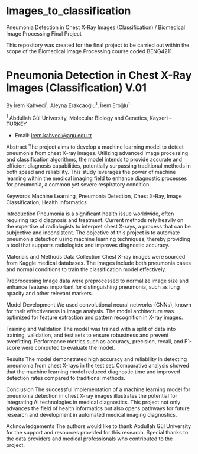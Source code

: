 # Images_to_classification
Pneumonia Detection in Chest X-Ray Images (Classification) / Biomedical Image Processing Final Project

This repository was created for the final project to be carried out within the scope of the Biomedical Image Processing course coded BENG4211.

# Pneumonia Detection in Chest X-Ray Images (Classification) V.01


By İrem Kahveci<sup>1</sup>, Aleyna Erakcaoğlu<sup>1</sup>, İrem Eroğlu<sup>1</sup>

<sup>1</sup> Abdullah Gül University, Molecular Biology and Genetics, Kayseri – TURKEY
- Email: irem.kahveci@agu.edu.tr

Abstract
The project aims to develop a machine learning model to detect pneumonia from chest X-ray images. Utilizing advanced image processing and classification algorithms, the model intends to provide accurate and efficient diagnosis capabilities, potentially surpassing traditional methods in both speed and reliability. This study leverages the power of machine learning within the medical imaging field to enhance diagnostic processes for pneumonia, a common yet severe respiratory condition.

Keywords
Machine Learning, Pneumonia Detection, Chest X-Ray, Image Classification, Health Informatics

Introduction
Pneumonia is a significant health issue worldwide, often requiring rapid diagnosis and treatment. Current methods rely heavily on the expertise of radiologists to interpret chest X-rays, a process that can be subjective and inconsistent. The objective of this project is to automate pneumonia detection using machine learning techniques, thereby providing a tool that supports radiologists and improves diagnostic accuracy.

Materials and Methods
Data Collection
Chest X-ray images were sourced from Kaggle medical databases. The images include both pneumonia cases and normal conditions to train the classification model effectively.

Preprocessing
Image data were preprocessed to normalize image size and enhance features important for distinguishing pneumonia, such as lung opacity and other relevant markers.

Model Development
We used convolutional neural networks (CNNs), known for their effectiveness in image analysis. The model architecture was optimized for feature extraction and pattern recognition in X-ray images.

Training and Validation
The model was trained with a split of data into training, validation, and test sets to ensure robustness and prevent overfitting. Performance metrics such as accuracy, precision, recall, and F1-score were computed to evaluate the model.

Results
The model demonstrated high accuracy and reliability in detecting pneumonia from chest X-rays in the test set. Comparative analysis showed that the machine learning model reduced diagnostic time and improved detection rates compared to traditional methods.

Conclusion
The successful implementation of a machine learning model for pneumonia detection in chest X-ray images illustrates the potential for integrating AI technologies in medical diagnostics. This project not only advances the field of health informatics but also opens pathways for future research and development in automated medical imaging diagnostics.

Acknowledgements
The authors would like to thank Abdullah Gül University for the support and resources provided for this research. Special thanks to the data providers and medical professionals who contributed to the project.
